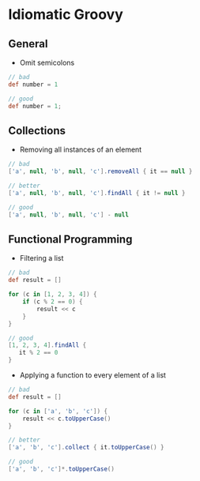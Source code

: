 # Idiomatic Groovy

## General

* Omit semicolons

```groovy
// bad
def number = 1

// good
def number = 1;
```

## Collections

* Removing all instances of an element

```groovy
// bad
['a', null, 'b', null, 'c'].removeAll { it == null }

// better
['a', null, 'b', null, 'c'].findAll { it != null }

// good
['a', null, 'b', null, 'c'] - null
```

## Functional Programming

* Filtering a list

```groovy
// bad
def result = []

for (c in [1, 2, 3, 4]) {
    if (c % 2 == 0) {
        result << c
    }
}

// good
[1, 2, 3, 4].findAll {
   it % 2 == 0
}
```

* Applying a function to every element of a list

```groovy
// bad
def result = []

for (c in ['a', 'b', 'c']) {
    result << c.toUpperCase()
}

// better
['a', 'b', 'c'].collect { it.toUpperCase() }

// good
['a', 'b', 'c']*.toUpperCase()
```

